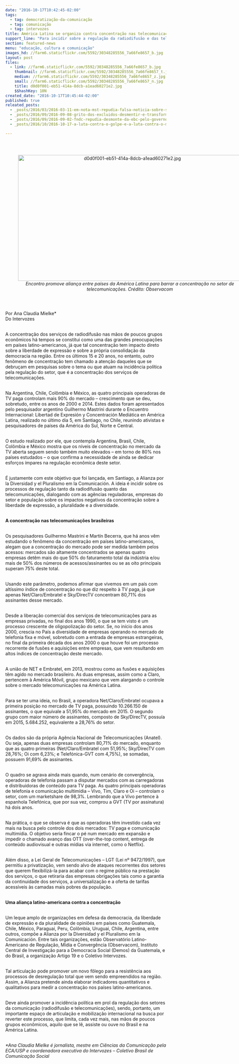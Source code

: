 ```yaml
---
date: "2016-10-17T10:42:45-02:00"
tags:
  - tag: democratização-da-comunicação
  - tag: comunicação
  - tag: intervozes
title: América Latina se organiza contra concentração nas telecomunicações
support_line: "Para incidir sobre a regulação da radiodifusão e das telecomunicações, foi lançada a Alianza por la Diversidad y el Pluralismo en la Comunicación"
section: featured-news
menu: "educação, cultura e comunicação"
images_hd: //farm6.staticflickr.com/5592/30348285556_7a66fe8657_b.jpg
layout: post
files:
  - link: //farm6.staticflickr.com/5592/30348285556_7a66fe8657_b.jpg
    thumbnail: //farm6.staticflickr.com/5592/30348285556_7a66fe8657_t.jpg
    medium: //farm6.staticflickr.com/5592/30348285556_7a66fe8657_z.jpg
    small: //farm6.staticflickr.com/5592/30348285556_7a66fe8657_n.jpg
    title: d0d0f001-eb51-414a-8dcb-a1ead60271e2.jpg
    $$hashKey: 10N
created_date: "2016-10-17T10:45:44-02:00"
published: true
releated_posts:
  - _posts/2016/03/2016-03-11-em-nota-mst-repudia-falsa-noticia-sobre-suposto-sequestro-de-sua-equipe.md
  - _posts/2016/09/2016-09-08-grito-dos-excluidos-desmentir-e-transformar-a-midia-porque-comunicacao-e-direito-e-direito-se-conquista.md
  - _posts/2016/09/2016-09-02-fndc-repudia-desmonte-da-ebc-pelo-governo-temer.md
  - _posts/2016/10/2016-10-17-a-luta-contra-o-golpe-e-a-luta-contra-o-monopolio-midiatico.md

---
```

<p>&nbsp;</p>

<div style="text-align:center">
<figure class="image" style="display:inline-block"><img alt="d0d0f001-eb51-414a-8dcb-a1ead60271e2.jpg" height="394" src="//farm6.staticflickr.com/5592/30348285556_7a66fe8657_b.jpg" width="700" />
<figcaption><em>Encontro promove alian&ccedil;a entre pa&iacute;ses da Am&eacute;rica Latina para barrar a concentra&ccedil;&atilde;o no setor de telecomunica&ccedil;&otilde;es. Cr&eacute;dito: Observacom</em></figcaption>
</figure>
</div>

<p>&nbsp;</p>

<p>Por Ana Claudia Mielke*<br />
Do Intervozes</p>

<p><br />
A concentra&ccedil;&atilde;o dos servi&ccedil;os de radiodifus&atilde;o nas m&atilde;os de poucos grupos econ&ocirc;micos h&aacute; tempos se constitui como uma das grandes preocupa&ccedil;&otilde;es em pa&iacute;ses latino-americanos, j&aacute; que tal concentra&ccedil;&atilde;o tem impacto direto sobre a liberdade de express&atilde;o e sobre a pr&oacute;pria consolida&ccedil;&atilde;o da democracia na regi&atilde;o. Entre os &uacute;ltimos 15 e 20 anos, no entanto, outro fen&ocirc;meno de concentra&ccedil;&atilde;o tem chamado a aten&ccedil;&atilde;o daqueles que se debru&ccedil;am em pesquisas sobre o tema ou que atuam na incid&ecirc;ncia pol&iacute;tica pela regula&ccedil;&atilde;o do setor, que &eacute; a concentra&ccedil;&atilde;o dos servi&ccedil;os de telecomunica&ccedil;&otilde;es.</p>

<p><br />
Na Argentina, Chile, Col&ocirc;mbia e M&eacute;xico, as quatro principais operadoras de TV paga controlam mais 90% do mercado &ndash; crescimento que se deu, sobretudo, entre os anos de 2000 e 2014. Estes dados foram apresentados pelo pesquisador argentino Guilhermo Mastrini durante o Encuentro Internacional: Libertad de Expresi&oacute;n y Concentraci&oacute;n Medi&aacute;tica en Am&eacute;rica Latina, realizado no &uacute;ltimo dia 5, em Santiago, no Chile, reunindo ativistas e pesquisadores de pa&iacute;ses da Am&eacute;rica do Sul, Norte e Central.</p>

<p><br />
O estudo realizado por ele, que contempla Argentina, Brasil, Chile, Col&ocirc;mbia e M&eacute;xico mostra que os n&iacute;veis de concentra&ccedil;&atilde;o no mercado da TV aberta seguem sendo tamb&eacute;m muito elevados &ndash; em torno de 80% nos pa&iacute;ses estudados &ndash; o que confirma a necessidade de ainda se dedicar esfor&ccedil;os &iacute;mpares na regula&ccedil;&atilde;o econ&ocirc;mica deste setor.</p>

<p><br />
&Eacute; justamente com este objetivo que foi lan&ccedil;ada, em Santiago, a Alianza por la Diversidad y el Pluralismo em la Comunicaci&oacute;n. A ideia &eacute; incidir sobre os processos de regula&ccedil;&atilde;o tanto da radiodifus&atilde;o quanto das telecomunica&ccedil;&otilde;es, dialogando com as ag&ecirc;ncias reguladoras, empresas do setor e popula&ccedil;&atilde;o sobre os impactos negativos da concentra&ccedil;&atilde;o sobre a liberdade de express&atilde;o, a pluralidade e a diversidade.&nbsp;</p>

<p><br />
<strong>A concentra&ccedil;&atilde;o nas telecomunica&ccedil;&otilde;es brasileiras</strong></p>

<p><br />
Os pesquisadores Guilhermo Mastrini e Mart&iacute;n Becerra, que h&aacute; anos v&ecirc;m estudando o fen&ocirc;meno da concentra&ccedil;&atilde;o em pa&iacute;ses latino-americanos, alegam que a concentra&ccedil;&atilde;o do mercado pode ser medida tamb&eacute;m pelos acessos: mercados s&atilde;o altamente concentrados se apenas quatro empresas det&ecirc;m mais do que 50% do faturamento total da ind&uacute;stria e/ou mais de 50% dos n&uacute;meros de acessos/assinantes ou se as oito principais superam 75% deste total.</p>

<p><br />
Usando este par&acirc;metro, podemos afirmar que vivemos em um pa&iacute;s com alt&iacute;ssimo &iacute;ndice de concentra&ccedil;&atilde;o no que diz respeito &agrave; TV paga, j&aacute; que apenas Net/Claro/Embratel e Sky/DirecTV concentram 80,71% dos assinantes desse mercado.</p>

<p><br />
Desde a libera&ccedil;&atilde;o comercial dos servi&ccedil;os de telecomunica&ccedil;&otilde;es para as empresas privadas, no final dos anos 1990, o que se tem visto &eacute; um processo crescente de oligopoliza&ccedil;&atilde;o do setor. Se, no in&iacute;cio dos anos 2000, crescia no Pa&iacute;s a diversidade de empresas operando no mercado de telefonia fixa e m&oacute;vel, sobretudo com a entrada de empresas estrangeiras, no final da primeira d&eacute;cada dos anos 2000 o que houve foi um processo recorrente de fus&otilde;es e aquisi&ccedil;&otilde;es entre empresas, que vem resultando em altos &iacute;ndices de concentra&ccedil;&atilde;o deste mercado.&nbsp;</p>

<p><br />
A uni&atilde;o de NET e Embratel, em 2013, mostrou como as fus&otilde;es e aquisi&ccedil;&otilde;es t&ecirc;m agido no mercado brasileiro. As duas empresas, assim como a Claro, pertencem &agrave; Am&eacute;rica M&oacute;vil, grupo mexicano que vem alargando o controle sobre o mercado telecomunica&ccedil;&otilde;es na Am&eacute;rica Latina.</p>

<p><br />
Para se ter uma ideia, no Brasil, a operadora Net/Claro/Embratel ocupava a primeira posi&ccedil;&atilde;o no mercado de TV paga, possuindo 10.266.150 de assinantes, o que equivale a 51,95% do mercado em 2015. O segundo grupo com maior n&uacute;mero de assinantes, composto de Sky/DirecTV, possu&iacute;a em 2015, 5.684.252, equivalente a 28,76% do setor.</p>

<p><br />
Os dados s&atilde;o da pr&oacute;pria Ag&ecirc;ncia Nacional de Telecomunica&ccedil;&otilde;es (Anatel). Ou seja, apenas duas empresas controlam 80,71% do mercado, enquanto que as quatro primeiras (Net/Claro/Embratel com 51,95%; Sky/DirecTV com 28,76%; Oi com 6,23%; e Telef&oacute;nica-GVT com 4,75%), se somadas, possuem 91,69% de assinantes.</p>

<p><br />
O quadro se agrava ainda mais quando, num cen&aacute;rio de converg&ecirc;ncia, operadoras de telefonia passam a disputar mercados com as carregadoras e distribuidoras de conte&uacute;do para TV paga. As quatro principais operadoras de telefonia e comunica&ccedil;&atilde;o multim&iacute;dia &ndash; Vivo, Tim, Claro e Oi &ndash; controlam o setor, com um marketshare de 98,3%. Lembrando que a Vivo pertence &agrave; espanhola Telef&oacute;nica, que por sua vez, comprou a GVT (TV por assinatura) h&aacute; dois anos.</p>

<p><br />
Na pr&aacute;tica, o que se observa &eacute; que as operadoras t&ecirc;m investido cada vez mais na busca pelo controle dos dois mercados: TV paga e comunica&ccedil;&atilde;o multim&iacute;dia. O objetivo seria fincar o p&eacute; num mercado em expans&atilde;o e impedir o chamado avan&ccedil;o das OTT (over-the-top content, entrega de conte&uacute;do audiovisual e outras m&iacute;dias via internet, como o Netflix).</p>

<p><br />
Al&eacute;m disso, a Lei Geral de Telecomunica&ccedil;&otilde;es &ndash; LGT (Lei n&ordm; 9472/1997), que permitiu a privatiza&ccedil;&atilde;o, vem sendo alvo de ataques recorrentes dos setores que querem flexibiliz&aacute;-la para acabar com o regime p&uacute;blico na presta&ccedil;&atilde;o dos servi&ccedil;os, o que retiraria das empresas obriga&ccedil;&otilde;es tais como a garantia da continuidade dos servi&ccedil;os, a universaliza&ccedil;&atilde;o e a oferta de tarifas acess&iacute;veis &agrave;s camadas mais pobres da popula&ccedil;&atilde;o.&nbsp;</p>

<p><br />
<strong>Uma alian&ccedil;a latino-americana contra a concentra&ccedil;&atilde;o</strong></p>

<p><br />
Um leque amplo de organiza&ccedil;&otilde;es em defesa da democracia, da liberdade de express&atilde;o e da pluralidade de opini&otilde;es em pa&iacute;ses como Guatemala, Chile, M&eacute;xico, Paraguai, Peru, Col&ocirc;mbia, Uruguai, Chile, Argentina, entre outros, comp&otilde;e a Alianza por la Diversidad y el Pluralismo em la Comunicaci&oacute;n. Entre tais organiza&ccedil;&otilde;es, est&atilde;o Observat&oacute;rio Latino-Americano de Regula&ccedil;&atilde;o, M&iacute;dia e Converg&ecirc;ncia (Observacom), Instituto Central de Investiga&ccedil;&atilde;o para a Democracia Social (Demos) da Guatemala, e do Brasil, a organiza&ccedil;&atilde;o Artigo 19 e o Coletivo Intervozes.</p>

<p><br />
Tal articula&ccedil;&atilde;o pode promover um novo f&ocirc;lego para a resist&ecirc;ncia aos processos de desregula&ccedil;&atilde;o total que vem sendo empreendidos na regi&atilde;o. Assim, a Alianza pretende ainda elaborar indicadores quantitativos e qualitativos para medir a concentra&ccedil;&atilde;o nos pa&iacute;ses latino-americanos.</p>

<p><br />
Deve ainda promover a incid&ecirc;ncia pol&iacute;tica em prol da regula&ccedil;&atilde;o dos setores da comunica&ccedil;&atilde;o (radiodifus&atilde;o e telecomunica&ccedil;&otilde;es), sendo, portanto, um importante espa&ccedil;o de articula&ccedil;&atilde;o e mobiliza&ccedil;&atilde;o internacional na busca por reverter este processo, que limita, cada vez mais, nas m&atilde;os de poucos grupos econ&ocirc;micos, aquilo que se l&ecirc;, assiste ou ouve no Brasil e na Am&eacute;rica Latina.</p>

<p><br />
<em>*Ana Claudia Mielke &eacute; jornalista, mestre em Ci&ecirc;ncias da Comunica&ccedil;&atilde;o pela ECA/USP e coordenadora executiva do Intervozes &ndash; Coletivo Brasil de Comunica&ccedil;&atilde;o Social</em></p>
